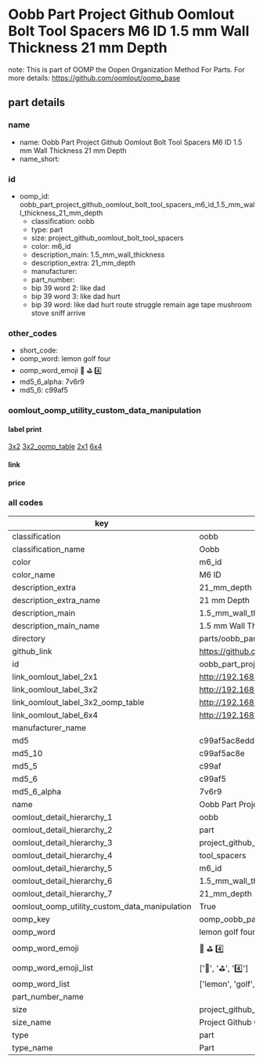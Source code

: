 # Oobb Part Project Github Oomlout Bolt Tool Spacers M6 ID 1.5 mm Wall Thickness 21 mm Depth  

note: This is part of OOMP the Oopen Organization Method For Parts. For more details: https://github.com/oomlout/oomp_base

##  part details
  







### name
* name: Oobb Part Project Github Oomlout Bolt Tool Spacers M6 ID 1.5 mm Wall Thickness 21 mm Depth
* name_short: 
### id
* oomp_id: oobb_part_project_github_oomlout_bolt_tool_spacers_m6_id_1.5_mm_wall_thickness_21_mm_depth
  * classification: oobb
  * type: part
  * size: project_github_oomlout_bolt_tool_spacers
  * color: m6_id
  * description_main: 1.5_mm_wall_thickness
  * description_extra: 21_mm_depth
  * manufacturer: 
  * part_number: 
  * bip 39 word 2: like dad
  * bip 39 word 3: like dad hurt
  * bip 39 word: like dad hurt route struggle remain age tape mushroom stove sniff arrive

### other_codes
* short_code: 
* oomp_word: lemon golf four
* oomp_word_emoji :lemon: :golf: :four:
* md5_6_alpha: 7v6r9
* md5_6: c99af5






### oomlout_oomp_utility_custom_data_manipulation
#### label print
[3x2](http://192.168.1.245:1112/?label=oomp%207v6r9)
[3x2_oomp_table](http://192.168.1.108:1112/?label=oomp%207v6r9)
[2x1](http://192.168.1.242:1112/?label=oomp%207v6r9)
[6x4](http://192.168.1.55:1112/?label=oomp%207v6r9)    

#### link

                              

#### price







### all codes 
| key | value |  
| --- | --- |  
| classification | oobb |  
| classification_name | Oobb |  
| color | m6_id |  
| color_name | M6 ID |  
| description_extra | 21_mm_depth |  
| description_extra_name | 21 mm Depth |  
| description_main | 1.5_mm_wall_thickness |  
| description_main_name | 1.5 mm Wall Thickness |  
| directory | parts/oobb_part_project_github_oomlout_bolt_tool_spacers_m6_id_1.5_mm_wall_thickness_21_mm_depth |  
| github_link | https://github.com/oomlout/oomlout_oomp_part_src/tree/main/parts/oobb_part_project_github_oomlout_bolt_tool_spacers_m6_id_1.5_mm_wall_thickness_21_mm_depth |  
| id | oobb_part_project_github_oomlout_bolt_tool_spacers_m6_id_1.5_mm_wall_thickness_21_mm_depth |  
| link_oomlout_label_2x1 | http://192.168.1.242:1112/?label=oomp%207v6r9 |  
| link_oomlout_label_3x2 | http://192.168.1.245:1112/?label=oomp%207v6r9 |  
| link_oomlout_label_3x2_oomp_table | http://192.168.1.108:1112/?label=oomp%207v6r9 |  
| link_oomlout_label_6x4 | http://192.168.1.55:1112/?label=oomp%207v6r9 |  
| manufacturer_name |  |  
| md5 | c99af5ac8eddc09ad66babc8df8dbc0d |  
| md5_10 | c99af5ac8e |  
| md5_5 | c99af |  
| md5_6 | c99af5 |  
| md5_6_alpha | 7v6r9 |  
| name | Oobb Part Project Github Oomlout Bolt Tool Spacers M6 ID 1.5 mm Wall Thickness 21 mm Depth |  
| oomlout_detail_hierarchy_1 | oobb |  
| oomlout_detail_hierarchy_2 | part |  
| oomlout_detail_hierarchy_3 | project_github_bolt |  
| oomlout_detail_hierarchy_4 | tool_spacers |  
| oomlout_detail_hierarchy_5 | m6_id |  
| oomlout_detail_hierarchy_6 | 1.5_mm_wall_thickness |  
| oomlout_detail_hierarchy_7 | 21_mm_depth |  
| oomlout_oomp_utility_custom_data_manipulation | True |  
| oomp_key | oomp_oobb_part_project_github_oomlout_bolt_tool_spacers_m6_id_1.5_mm_wall_thickness_21_mm_depth |  
| oomp_word | lemon golf four |  
| oomp_word_emoji | :lemon: :golf: :four: |  
| oomp_word_emoji_list | [':lemon:', ':golf:', ':four:'] |  
| oomp_word_list | ['lemon', 'golf', 'four'] |  
| part_number_name |  |  
| size | project_github_oomlout_bolt_tool_spacers |  
| size_name | Project Github Oomlout Bolt Tool Spacers |  
| type | part |  
| type_name | Part |  
